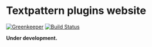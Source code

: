 # Textpattern plugins website

[![Greenkeeper](https://badges.greenkeeper.io/textpattern/textpattern-plugins-website.svg)](https://greenkeeper.io/)
[![Build Status](https://travis-ci.com/textpattern/textpattern-plugins-website.svg)](https://travis-ci.com/textpattern/textpattern-plugins-website)

**Under development.**
